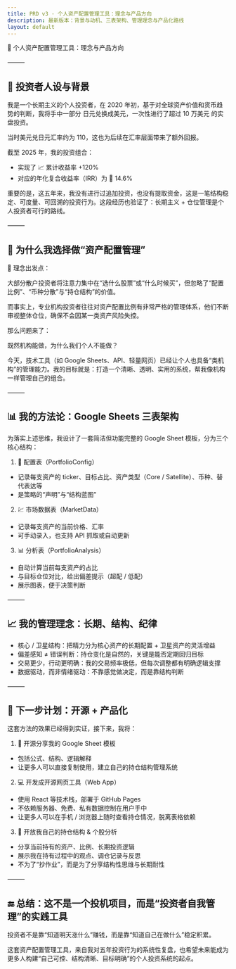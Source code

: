 ```yaml
---
title: PRD v3 · 个人资产配置管理工具：理念与产品方向
description: 最新版本：背景与动机、三表架构、管理理念与产品化路线
layout: default
---
```


📘 个人资产配置管理工具：理念与产品方向

⸻

## 👤 投资者人设与背景

我是一个长期主义的个人投资者，在 2020 年初，基于对全球资产价值和货币趋势的判断，我将手中一部分 日元兑换成美元，一次性进行了超过 10 万美元 的实盘投资。

当时美元兑日元汇率约为 110，这也为后续在汇率层面带来了额外回报。

截至 2025 年，我的投资组合：
- 实现了 📈 累计收益率 +120%
- 对应的年化复合收益率（IRR）为 🧮 14.6%

重要的是，这五年来，我没有进行过追加投资，也没有提取资金，这是一笔结构稳定、可度量、可回溯的投资行为。这段经历也验证了：长期主义 + 仓位管理是个人投资者可行的路线。

⸻

## 🎯 为什么我选择做“资产配置管理”

🧭 理念出发点：

大部分散户投资者将注意力集中在“选什么股票”或“什么时候买”，但忽略了“配置比例”、“币种分散”与“持仓结构”的价值。

而事实上，专业机构投资者往往对资产配置比例有非常严格的管理体系，他们不断审视整体仓位，确保不会因某一类资产风险失控。

那么问题来了：

既然机构能做，为什么我们个人不能做？

今天，技术工具（如 Google Sheets、API、轻量网页）已经让个人也具备“类机构”的管理能力。我的目标就是：打造一个清晰、透明、实用的系统，帮我像机构一样管理自己的组合。

⸻

## 📊 我的方法论：Google Sheets 三表架构

为落实上述思维，我设计了一套简洁但功能完整的 Google Sheet 模板，分为三个核心结构：

1) 🧾 配置表（PortfolioConfig）
- 记录每支资产的 ticker、目标占比、资产类型（Core / Satellite）、币种、替代表达等
- 是策略的“声明”与“结构蓝图”

2) 💹 市场数据表（MarketData）
- 记录每支资产的当前价格、汇率
- 可手动录入，也支持 API 抓取或自动更新

3) 📊 分析表（PortfolioAnalysis）
- 自动计算当前每支资产的占比
- 与目标仓位对比，给出偏差提示（超配 / 低配）
- 展示图表，便于决策判断

⸻

## 📈 我的管理理念：长期、结构、纪律
- 核心 / 卫星结构：把精力分为核心资产的长期配置 + 卫星资产的灵活增益
- 偏差感知 ≠ 错误判断：持仓变化是自然的，关键是能否定期回归目标
- 交易更少，行动更明确：我的交易频率极低，但每次调整都有明确逻辑支撑
- 数据驱动，而非情绪驱动：不靠感觉做决定，而是靠结构判断

⸻

## 🚀 下一步计划：开源 + 产品化

这套方法的效果已经得到实证，接下来，我将：

1) 📂 开源分享我的 Google Sheet 模板
- 包括公式、结构、逻辑解释
- 让更多人可以直接复制使用，建立自己的持仓结构管理系统

2) 💻 开发成开源网页工具（Web App）
- 使用 React 等技术栈，部署于 GitHub Pages
- 不依赖服务器、免费、私有数据控制在用户手中
- 让更多人可以在手机 / 浏览器上随时查看持仓情况，脱离表格依赖

3) 🪪 开放我自己的持仓结构 & 个股分析
- 分享当前持有的资产、比例、长期投资逻辑
- 展示我在持有过程中的观点、调仓记录与反思
- 不为了“抄作业”，而是为了分享结构性思维与长期耐性

⸻

## 🔚 总结：这不是一个投机项目，而是“投资者自我管理”的实践工具

投资者不是靠“知道明天涨什么”赚钱，而是靠“知道自己在做什么”稳定积累。

这套资产配置管理工具，来自我对五年投资行为的系统性复盘，也希望未来能成为更多人构建“自己可控、结构清晰、目标明确”的个人投资系统的起点。

